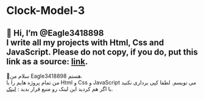 # Clock-Model-3
👋 Hi, I’m @Eagle3418898<br>
I write all my projects with Html, Css and JavaScript.
Please do not copy, if you do, put this link as a source: <a href="https://github.com/Eagle3418898">link</a>.
--------------------------------------------------------------------------------------------------------------------------------------------------------------------------
👋سلام من Eagle3418898 هستم.<br>
من تمام پروژه هایم را با Html و Css و JavaScript می نویسم.
لطفا کپی برداری نکنید با اگر هم کردید این لینک رو منبع قرار بدید : <a href="https://github.com/Eagle3418898">لینک</a>.
